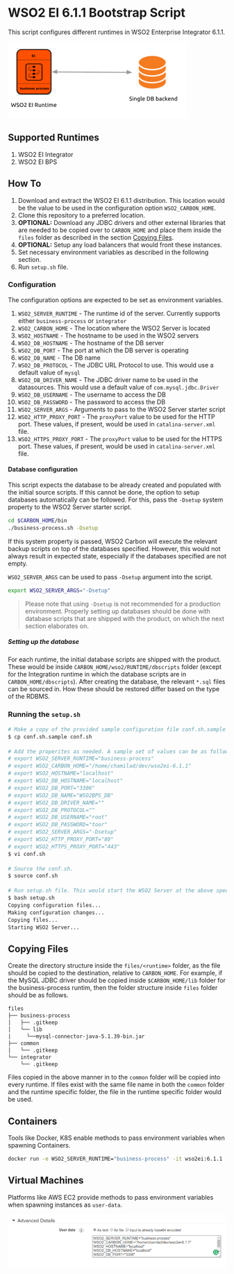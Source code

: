 # WSO2 EI 6.1.1 Bootstrap Script
This script configures different runtimes in WSO2 Enterprise Integrator 6.1.1.

![WSO2 EI Minimum Deployment](img/pattern.png "WSO2 EI Minimum Deployment")

## Supported Runtimes
1. WSO2 EI Integrator
2. WSO2 EI BPS

## How To
1. Download and extract the WSO2 EI 6.1.1 distribution. This location would be the value to be used in the configuration option `WSO2_CARBON_HOME`.
2. Clone this repository to a preferred location.
3. **OPTIONAL:** Download any JDBC drivers and other external libraries that are needed to be copied over to `CARBON_HOME` and place them inside the `files` folder as described in the section [Copying Files]().
4. **OPTIONAL:** Setup any load balancers that would front these instances.
5. Set necessary environment variables as described in the following section.
6. Run `setup.sh` file.

### Configuration
The configuration options are expected to be set as environment variables.

1. `WSO2_SERVER_RUNTIME` - The runtime id of the server. Currently supports either `business-process` or `integrator`
2. `WSO2_CARBON_HOME` - The location where the WSO2 Server is located
3. `WSO2_HOSTNAME` - The hostname to be used in the WSO2 servers
4. `WSO2_DB_HOSTNAME` - The hostname of the DB server
5. `WSO2_DB_PORT` - The port at which the DB server is operating
6. `WSO2_DB_NAME` - The DB name
7. `WSO2_DB_PROTOCOL` - The JDBC URL Protocol to use. This would use a default value of `mysql`
8. `WSO2_DB_DRIVER_NAME` - The JDBC driver name to be used in the datasources. This would use a default value of `com.mysql.jdbc.Driver`
9. `WSO2_DB_USERNAME` - The username to access the DB
10. `WSO2_DB_PASSWORD` - The password to access the DB
11. `WSO2_SERVER_ARGS` - Arguments to pass to the WSO2 Server starter script
12. `WSO2_HTTP_PROXY_PORT` - The `proxyPort` value to be used for the HTTP port. These values, if present, would be used in `catalina-server.xml` file.
13. `WSO2_HTTPS_PROXY_PORT` - The `proxyPort` value to be used for the HTTPS port. These values, if present, would be used in `catalina-server.xml` file.

#### Database configuration
This script expects the database to be already created and populated with the initial source scripts. If this cannot be done, the option to setup databases automatically can be followed. For this, pass the `-Dsetup` system property to the WSO2 Server starter script.

```bash
cd $CARBON_HOME/bin
./business-process.sh -Dsetup
```

If this system property is passed, WSO2 Carbon will execute the relevant backup scripts on top of the databases specified. However, this would not always result in expected state, especially if the databases specified are not empty.

`WSO2_SERVER_ARGS` can be used to pass `-Dsetup` argument into the script.

```bash
export WSO2_SERVER_ARGS="-Dsetup"
```

> Please note that using `-Dsetup` is not recommended for a production environment. Properly setting up databases should be done with database scripts that are shipped with the product, on which the next section elaborates on.

##### Setting up the database
For each runtime, the initial database scripts are shipped with the product. These would be inside `CARBON_HOME/wso2/RUNTIME/dbscripts` folder (except for the Integration runtime in which the database scripts are in `CARBON_HOME/dbscripts`). After creating the database, the relevant `*.sql` files can be sourced in. How these should be restored differ based on the type of the RDBMS.

### Running the `setup.sh`
```bash
# Make a copy of the provided sample configuration file conf.sh.sample as conf.sh.
$ cp conf.sh.sample conf.sh

# Add the properites as needed. A sample set of values can be as follows.
# export WSO2_SERVER_RUNTIME="business-process"
# export WSO2_CARBON_HOME="/home/chamilad/dev/wso2ei-6.1.1"
# export WSO2_HOSTNAME="localhost"
# export WSO2_DB_HOSTNAME="localhost"
# export WSO2_DB_PORT="3306"
# export WSO2_DB_NAME="WSO2BPS_DB"
# export WSO2_DB_DRIVER_NAME=""
# export WSO2_DB_PROTOCOL=""
# export WSO2_DB_USERNAME="root"
# export WSO2_DB_PASSWORD="toor"
# export WSO2_SERVER_ARGS="-Dsetup"
# export WSO2_HTTP_PROXY_PORT="80"
# export WSO2_HTTPS_PROXY_PORT="443"
$ vi conf.sh

# Source the conf.sh.
$ source conf.sh

# Run setup.sh file. This would start the WSO2 Server at the above specified location.
$ bash setup.sh
Copying configuration files...
Making configuration changes...
Copying files...
Starting WSO2 Server...

```

## Copying Files
Create the directory structure inside the `files/<runtime>` folder, as the file should be copied to the destination, relative to `CARBON_HOME`. For example, if the MySQL JDBC driver should be copied inside `$CARBON_HOME/lib` folder for the business-process runtim, then the folder structure inside `files` folder should be as follows.

```
files
├── business-process
│   ├── .gitkeep
│   └── lib
|     └──mysql-connector-java-5.1.39-bin.jar
├── common
│   └── .gitkeep
└── integrator
    └── .gitkeep
```

Files copied in the above manner in to the `common` folder will be copied into every runtime. If files exist with the same file name in both the `common` folder and the runtime specific folder, the file in the runtime specific folder would be used.

## Containers
Tools like Docker, K8S enable methods to pass environment variables when spawning Containers.

```bash
docker run -e WSO2_SERVER_RUNTIME="business-process" -it wso2ei:6.1.1
```

## Virtual Machines
Platforms like AWS EC2 provide methods to pass environment variables when spawning instances as `user-data`.

![AWS Launch Instance Screen](img/aws-user-data.png "AWS Launch Instance Screen")
